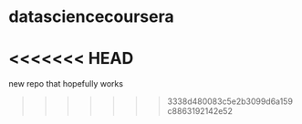 # datasciencecoursera
<<<<<<< HEAD
=======
new repo that hopefully works
>>>>>>> 3338d480083c5e2b3099d6a159c8863192142e52
